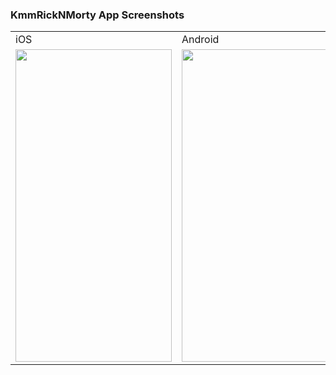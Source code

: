 ### KmmRickNMorty App Screenshots

<table>
  <tr>
    <td>iOS</td>
     <td>Android</td>
  </tr>
  <tr>
    <td><img src="https://user-images.githubusercontent.com/43243372/188408311-ac6f5708-53fd-4d13-8f63-63a9f063b191.png" width=250 height=500></td>
    <td><img src="https://user-images.githubusercontent.com/43243372/188408612-37c5ff99-ee7a-4594-9ce4-e7dc0addcf2c.png" width=250 height=500></td>
  </tr>
 </table>




